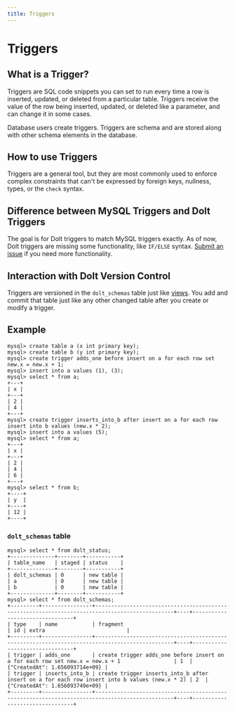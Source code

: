 ```yaml
---
title: Triggers
---
```


# Triggers

## What is a Trigger?

Triggers are SQL code snippets you can set to run every time a row is inserted, updated, or deleted from a particular table. Triggers receive the value of the row being inserted, updated, or deleted like a parameter, and can change it in some cases.

Database users create triggers. Triggers are schema and are stored along with other schema elements in the database.

## How to use Triggers

Triggers are a general tool, but they are most commonly used to enforce complex constraints that can't be expressed by foreign keys, nullness, types, or the `check` syntax. 

## Difference between MySQL Triggers and Dolt Triggers

The goal is for Dolt triggers to match MySQL triggers exactly. As of now, Dolt triggers are missing some functionality, like `IF/ELSE` syntax. [Submit an issue](https://github.com/dolthub/dolt/issues) if you need more functionality.

## Interaction with Dolt Version Control

Triggers are versioned in the `dolt_schemas` table just like [views](./views.md). You add and commit that table just like any other changed table after you create or modify a trigger.

## Example

```
mysql> create table a (x int primary key);
mysql> create table b (y int primary key);
mysql> create trigger adds_one before insert on a for each row set new.x = new.x + 1;
mysql> insert into a values (1), (3);
mysql> select * from a;
+---+
| x |
+---+
| 2 |
| 4 |
+---+
mysql> create trigger inserts_into_b after insert on a for each row insert into b values (new.x * 2);
mysql> insert into a values (5);
mysql> select * from a;
+---+
| x |
+---+
| 2 |
| 4 |
| 6 |
+---+
mysql> select * from b;
+----+
| y  |
+----+
| 12 |
+----+
```

### `dolt_schemas` table
```
mysql> select * from dolt_status;
+--------------+--------+-----------+
| table_name   | staged | status    |
+--------------+--------+-----------+
| dolt_schemas | 0      | new table |
| a            | 0      | new table |
| b            | 0      | new table |
+--------------+--------+-----------+
mysql> select * from dolt_schemas;
+---------+----------------+-----------------------------------------------------------------------------------------------+----+--------------------------------+
| type    | name           | fragment                                                                                      | id | extra                          |
+---------+----------------+-----------------------------------------------------------------------------------------------+----+--------------------------------+
| trigger | adds_one       | create trigger adds_one before insert on a for each row set new.x = new.x + 1                 | 1  | {"CreatedAt": 1.656093714e+09} |
| trigger | inserts_into_b | create trigger inserts_into_b after insert on a for each row insert into b values (new.x * 2) | 2  | {"CreatedAt": 1.656093749e+09} |
+---------+----------------+-----------------------------------------------------------------------------------------------+----+--------------------------------+
```